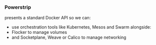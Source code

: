 ### Powerstrip

presents a standard Docker API so we can:

 * use orchestration tools like Kubernetes, Mesos and Swarm alongside:
 * Flocker to manage volumes
 * and Socketplane, Weave or Calico to manage networking
